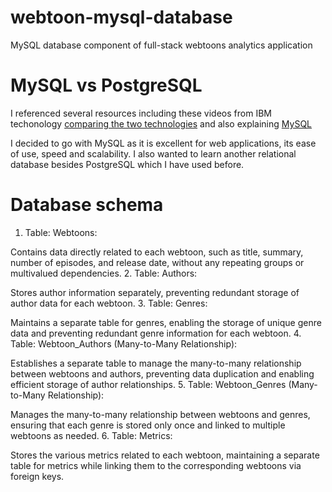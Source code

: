 # webtoon-mysql-database
MySQL database component of full-stack webtoons analytics application

# MySQL vs PostgreSQL
I referenced several resources including these videos from IBM techonology [comparing the two technologies](https://www.youtube.com/watch?v=btjBNKP49Rk) and also explaining [MySQL](https://www.youtube.com/watch?v=UO-yT7Ugnls)

I decided to go with MySQL as it is excellent for web applications, its ease of use, speed and scalability. I also wanted to learn another relational database besides PostgreSQL which I have used before.

# Database schema
1. Table: Webtoons:

Contains data directly related to each webtoon, such as title, summary, number of episodes, and release date, without any repeating groups or multivalued dependencies.
2. Table: Authors:

Stores author information separately, preventing redundant storage of author data for each webtoon.
3. Table: Genres:

Maintains a separate table for genres, enabling the storage of unique genre data and preventing redundant genre information for each webtoon.
4. Table: Webtoon_Authors (Many-to-Many Relationship):

Establishes a separate table to manage the many-to-many relationship between webtoons and authors, preventing data duplication and enabling efficient storage of author relationships.
5. Table: Webtoon_Genres (Many-to-Many Relationship):

Manages the many-to-many relationship between webtoons and genres, ensuring that each genre is stored only once and linked to multiple webtoons as needed.
6. Table: Metrics:

Stores the various metrics related to each webtoon, maintaining a separate table for metrics while linking them to the corresponding webtoons via foreign keys.

